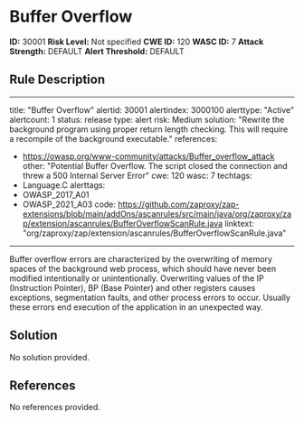 
# Buffer Overflow

**ID:** 30001
**Risk Level:** Not specified
**CWE ID:** 120
**WASC ID:** 7
**Attack Strength:** DEFAULT
**Alert Threshold:** DEFAULT

## Rule Description
---
title: "Buffer Overflow"
alertid: 30001
alertindex: 3000100
alerttype: "Active"
alertcount: 1
status: release
type: alert
risk: Medium
solution: "Rewrite the background program using proper return length checking.  This will require a recompile of the background executable."
references:
   - https://owasp.org/www-community/attacks/Buffer_overflow_attack
other: "Potential Buffer Overflow.  The script closed the connection and threw a 500 Internal Server Error"
cwe: 120
wasc: 7
techtags: 
  - Language.C
alerttags: 
  - OWASP_2017_A01
  - OWASP_2021_A03
code: https://github.com/zaproxy/zap-extensions/blob/main/addOns/ascanrules/src/main/java/org/zaproxy/zap/extension/ascanrules/BufferOverflowScanRule.java
linktext: "org/zaproxy/zap/extension/ascanrules/BufferOverflowScanRule.java"
---
Buffer overflow errors are characterized by the overwriting of memory spaces of the background web process, which should have never been modified intentionally or unintentionally. Overwriting values of the IP (Instruction Pointer), BP (Base Pointer) and other registers causes exceptions, segmentation faults, and other process errors to occur. Usually these errors end execution of the application in an unexpected way. 


## Solution
No solution provided.

## References
No references provided.
